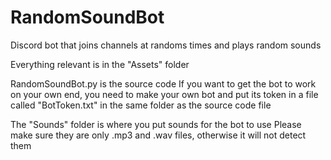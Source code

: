 # RandomSoundBot
 Discord bot that joins channels at randoms times and plays random sounds

Everything relevant is in the "Assets" folder

RandomSoundBot.py is the source code
	If you want to get the bot to work on your own end, you need to make your own bot and put its token in a file called "BotToken.txt" in the same folder as the source code file

The "Sounds" folder is where you put sounds for the bot to use
	Please make sure they are only .mp3 and .wav files, otherwise it will not detect them